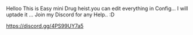 Helloo This is Easy mini Drug heist.you can edit everything in Config...
I will uptade it ...
Join my Discord for any Help.. :D

https://discord.gg/4PS99UY7a5
